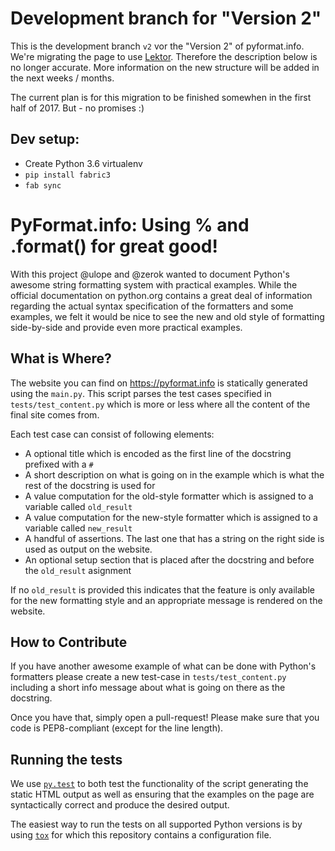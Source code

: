 # Development branch for "Version 2"

This is the development branch `v2` vor the "Version 2" of pyformat.info.
We're migrating the page to use [Lektor](https://getlektor.com). Therefore 
the description below is no longer accurate. More information on the new 
structure will be added in the next weeks / months.

The current plan is for this migration to be finished somewhen in the first
half of 2017. But - no promises :)

## Dev setup:

* Create Python 3.6 virtualenv
* `pip install fabric3`
* `fab sync`


# PyFormat.info: Using % and .format() for great good!

With this project @ulope and @zerok wanted to document Python's awesome string
formatting system with practical examples. While the official documentation on
python.org contains a great deal of information regarding the actual syntax
specification of the formatters and some examples, we felt it would be nice to
see the new and old style of formatting side-by-side and provide even more
practical examples.


## What is Where?

The website you can find on https://pyformat.info is statically generated using
the `main.py`. This script parses the test cases specified in
`tests/test_content.py` which is more or less where all the content of the
final site comes from.

Each test case can consist of following elements:

* A optional title which is encoded as the first line of the docstring prefixed
  with a `# `
* A short description on what is going on in the example which is what the rest
  of the docstring is used for
* A value computation for the old-style formatter which is assigned to a
  variable called `old_result`
* A value computation for the new-style formatter which is assigned to a
  variable called `new_result`
* A handful of assertions. The last one that has a string on the right side is
  used as output on the website.
* An optional setup section that is placed after the docstring and before the
  `old_result` asignment

If no `old_result` is provided this indicates that the feature is only
available for the new formatting style and an appropriate message is rendered
on the website.


## How to Contribute

If you have another awesome example of what can be done with Python's
formatters please create a new test-case in `tests/test_content.py` including a
short info message about what is going on there as the docstring.

Once you have that, simply open a pull-request! Please make sure that you code
is PEP8-compliant (except for the line length).


## Running the tests

We use [`py.test`](http://pytest.org) to both test the functionality of the script
generating the static HTML output as well as ensuring that the examples on the
page are syntactically correct and produce the desired output.

The easiest way to run the tests on all supported Python versions is by using
[`tox`](http://tox.testrun.org) for which this repository contains a configuration file.
